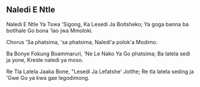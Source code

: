 ## Naledi E Ntle

Naledi E Ntle Ya Tswa 'Sigong, Ka Lesedi Ja Boitsheko;
Ya goga banna ba botlhale Go bona 'lao jwa Mmoloki.

Chorus
'Sa phatsima, 'sa phatsima, Naledi'a polok'a Modimo.

Ba Bonye Fokung Boammaruri, 'Ne Le Nako Ya Go
phatsima;
Ba latela sedi ja yone, Kreste naledi ya moso.

Re Tla Latela Jaaka Bone, "Lesedi Ja Lefatshe' Jotlhe;
Re tla latela seding ja 'Gwe Go ya kwa gae legodimong.

